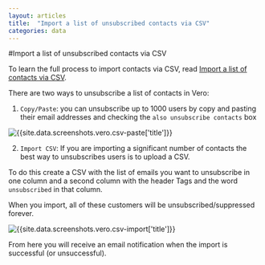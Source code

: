 ```yaml
---
layout: articles
title:  "Import a list of unsubscribed contacts via CSV"
categories: data
---
```



#Import a list of unsubscribed contacts via CSV

To learn the full process to import contacts via CSV, read [Import a list of contacts via CSV](http://www.getvero.com/help/adding-data-to-vero/import-a-list-of-contacts-via-csv/).

There are two ways to unsubscribe a list of contacts in Vero:

1. `Copy/Paste`: you can unsubscribe up to 1000 users by copy and pasting their email addresses and checking the `also unsubscribe contacts` box

![{{site.data.screenshots.vero.csv-paste['title']}}]({{site.data.screenshots.vero.csv-paste.image}})

2. `Import CSV`: If you are importing a significant number of contacts the best way to unsubscribes users is to upload a CSV.

To do this create a CSV with the list of emails you want to unsubscribe in one column and a second column with the header Tags and the word `unsubscribed` in that column.

When you import, all of these customers will be unsubscribed/suppressed forever.

![{{site.data.screenshots.vero.csv-import['title']}}]({{site.data.screenshots.vero.csv-import.image}})


From here you will receive an email notification when the import is successful (or unsuccessful).
